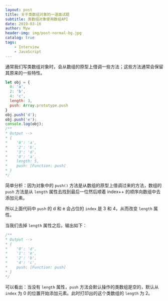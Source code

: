 ```yaml
---
layout: post
title: 关于类数组对象的一道面试题
subtitle: 类数组对象使用数组API
date: 2019-03-16
author: Myw
header-img: img/post-normal-bg.jpg
catalog: true
tags:
    - Interview
    - JavaScript
---
```


通常我们写类数组对象时，会从数组的原型上借调一些方法；这些方法通常会保留其原来的一些特性。

```js
let obj = {
  0: 'a',
  2: 'b',
  4: 'c',
  length: 3,
  push: Array.prototype.push
}
obj.push('d');
obj.push('e');
console.log(obj);
/**
* Output -->
* {
*    '0': 'a',
*    '2': 'b',
*    '3': 'd',
*    '0': 'a',
*    length: 5,
*    push: [Function: push]
* }
*/
```

简单分析：因为对象中的 `push()` 方法是从数组的原型上借调过来的方法，数组的 `push` 方法是从 `length` 属性去找到最后一位然后顺着 index++ 的顺序向数组中去添加元素。

所以上面代码中 `push` 的 d 和 e 会占位的 `index` 是 3 和 4，从而改变 `length` 属性。

当我们去掉 `length` 属性之后，输出如下：

```js
/**
* Output -->
* {
*    '0': 'd',
*    '1': 'e',
*    '2': 'b',
*    '4': 'c',
*    push: [Function: push]
* }
*/
```

可以看出：当没有 `length` 属性，`push` 方法会默认操作的类数组是空的，默认从 `index` 为 0 的位置开始添加元素。此时打印出的这个类数组的 `length` 为 2。
